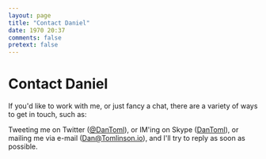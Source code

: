 ```yaml
---
layout: page
title: "Contact Daniel"
date: 1970 20:37
comments: false
pretext: false
---
```


# Contact Daniel

If you'd like to work with me, or just fancy a chat, there are a variety of ways to get in touch, such as:

Tweeting me on Twitter \([@DanToml](http://twitter.com/dantoml)\), or IM'ing on Skype \([DanToml](skype://dantoml)\), or mailing me via e-mail \([Dan@Tomlinson.io](mailto:dan@tomlinson.io)\), and I'll try to reply as soon as possible.